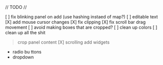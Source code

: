 // TODO //

[ ] fix blinking panel on add (use hashing instaed of map?)
[ ] editable text
[X] add mouse cursor changes
[X] fix clipping
[X] fix scroll bar drag movement
[ ] avoid making boxes that are cropped?
[ ] clean up colors
[ ] clean up all the shit

> crop panel content
[X] scrolling
> add widgets
 - radio bu ttons
 - dropdown
 
